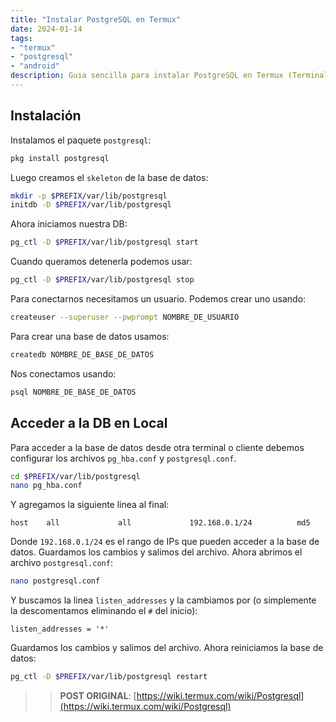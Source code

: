 ```yaml
---
title: "Instalar PostgreSQL en Termux"
date: 2024-01-14
tags: 
- "termux"
- "postgresql"
- "android"
description: Guia sencilla para instalar PostgreSQL en Termux (Terminal de comando para Android)
---
```


## Instalación

Instalamos el paquete `postgresql`:

```bash
pkg install postgresql
```

Luego creamos el `skeleton` de la base de datos:

```bash
mkdir -p $PREFIX/var/lib/postgresql
initdb -D $PREFIX/var/lib/postgresql
```

Ahora iniciamos nuestra DB:

```bash
pg_ctl -D $PREFIX/var/lib/postgresql start
```

Cuando queramos detenerla podemos usar:

```bash
pg_ctl -D $PREFIX/var/lib/postgresql stop
```

Para conectarnos necesitamos un usuario. Podemos crear uno usando:

```bash
createuser --superuser --pwprompt NOMBRE_DE_USUARIO
```

Para crear una base de datos usamos:

```bash
createdb NOMBRE_DE_BASE_DE_DATOS
```

Nos conectamos usando:

```bash
psql NOMBRE_DE_BASE_DE_DATOS
```

## Acceder a la DB en Local

Para acceder a la base de datos desde otra terminal o cliente debemos configurar los archivos `pg_hba.conf` y `postgresql.conf`.

```bash
cd $PREFIX/var/lib/postgresql
nano pg_hba.conf
```

Y agregamos la siguiente linea al final:

```
host    all             all             192.168.0.1/24          md5
```

Donde `192.168.0.1/24` es el rango de IPs que pueden acceder a la base de datos. Guardamos los cambios y salimos del archivo. Ahora abrimos el archivo `postgresql.conf`:

```bash
nano postgresql.conf
```

Y buscamos la linea `listen_addresses` y la cambiamos por (o simplemente la descomentamos eliminando el `#` del inicio):

```
listen_addresses = '*'
```

Guardamos los cambios y salimos del archivo. Ahora reiniciamos la base de datos:

```bash
pg_ctl -D $PREFIX/var/lib/postgresql restart
```

>> **POST ORIGINAL**: [https://wiki.termux.com/wiki/Postgresql](https://wiki.termux.com/wiki/Postgresql)
